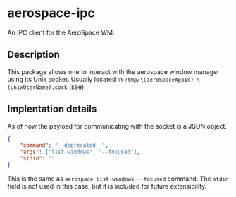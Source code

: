 # aerospace-ipc

An IPC client for the AeroSpace WM.

## Description

This package allows one to interact with the aerospace window manager using its Unix socket. 
Usually located in `/tmp/\(aeroSpaceAppId)-\(unixUserName).sock` ([see](https://github.com/nikitabobko/AeroSpace/blob/f12ee6c9d914f7b561ff7d5c64909882c67061cd/Sources/AppBundle/server.swift#L9))

## Implentation details

As of now the payload for communicating with the socket is a JSON object.

```json
{
    "command": "__deprecated__",
    "args": ["list-windows", "--focused"],
    "stdin": ""
}
```

This is the same as `aerospace list-windows --focused` command. The `stdin` field is not used in this case, but it is included for future extensibility.

